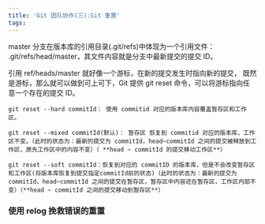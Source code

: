 ```yaml
---
title: 'Git 团队协作(三):Git 重置'
tags:
---
```



master 分支在版本库的引用目录(.git/refs)中体现为一个引用文件： .git/refs/head/master，其文件内容就是分支中最新提交的提交 ID。




引用 ref/heads/master 就好像一个游标，在新的提交发生时指向新的提交，
既然是游标，那么就可以做到可上可下，Git 提供 git reset 命令，可以将游标指向任意一个存在的提交 ID。

```
git reset --hard commitId： 使用 commitid 对应的版本库内容覆盖暂存区和工作区。

git reset --mixed commitId(默认)： 暂存区 恢复到 commitid 对应的版本库，工作区不变。（此时的状态为：最新的提交为 commitId，head~commitId 之间的提交被释放到工作区，原先工作区中的内容不变）（ **head ~ commitId 的提交移动工作区**）

git reset --soft commitId：恢复到对应的 commitID 的版本库，但是不会改变暂存区和工作区(将版本库恢复到提交指定commitId前的状态)（此时的状态为：最新的提交为 commitId，head~commitId 之间的提交在暂存区，暂存区中内容还在暂存区，工作区内部不变）（**head ~ commitId 之间的提交移动到暂存区**）
```


### 使用 relog 挽救错误的重置

